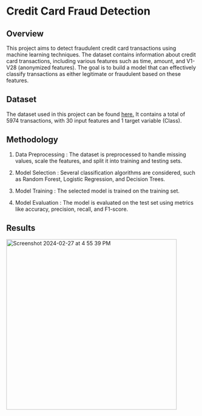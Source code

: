 # Credit Card Fraud Detection 
## Overview 
This project aims to detect fraudulent credit card transactions using machine learning techniques. The dataset contains information about credit card transactions, including various features such as time, amount, and V1-V28 (anonymized features). The goal is to build a model that can effectively classify transactions as either legitimate or fraudulent based on these features.

## Dataset
The dataset used in this project can be found [here.](https://www.kaggle.com/code/gpreda/credit-card-fraud-detection-predictive-models/input) It contains a total of 5974 transactions, with 30 input features and 1 target variable (Class).

## Methodology 

1. Data Preprocessing : The dataset is preprocessed to handle missing values, scale the features, and split it into training and testing sets.

2. Model Selection : Several classification algorithms are considered, such as Random Forest, Logistic Regression, and Decision Trees.

3. Model Training : The selected model is trained on the training set.

4. Model Evaluation : The model is evaluated on the test set using metrics like accuracy, precision, recall, and F1-score.

## Results 
<img width="449" alt="Screenshot 2024-02-27 at 4 55 39 PM" src="https://github.com/Lajvi123/CODESTRING/assets/142981262/627d871d-f9fd-4a1e-b4da-dcd7b456b77e">
